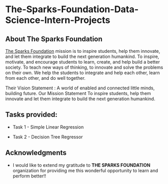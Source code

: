 # The-Sparks-Foundation-Data-Science-Intern-Projects

## About The Sparks Foundation


[The Sparks Foundation](https://thesparksfoundationsingapore.org/)  mission is to inspire students, help them innovate, and let them integrate to build the next generation humankind. To inspire, motivate, and encourage students to learn, create, and help build a better society. To teach new ways of thinking, to innovate and solve the problems on their own. We help the students to integrate and help each other, learn from each other, and do well together.

Their Vision Statement : A world of enabled and connected little minds, building future. Our Mission Statement To inspire students, help them innovate and let them integrate to build the next generation humankind.

## Tasks provided:

- Task 1 - Simple Linear Regression

- Task 2 - Decision Tree Regressor 



## Acknowledgments

* I would like to extend my gratitude to **THE SPARKS FOUNDATION** organization for providing me this wonderful opportunity to learn and perform better!!
